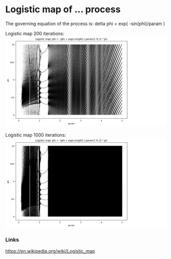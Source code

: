 # Logistic map of ... process
The governing equation of the process is:
delta phi = exp( -sin(phi)/param )

Logistic map 200 iterations:
![Logistic map 200](./logistic_map_200iter.png)

Logistic map 1000 iterations:
![Logistic map 1000](./logistic_map_1000iter.png)

### Links
https://en.wikipedia.org/wiki/Logistic_map
